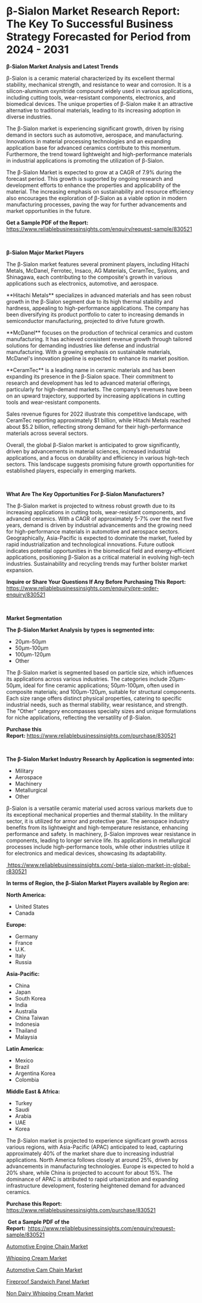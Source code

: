 <p><h1>β-Sialon Market Research Report: The Key To Successful Business Strategy Forecasted for Period from 2024 - 2031</h1></p><p><strong>β-Sialon Market Analysis and Latest Trends</strong></p>
<p><p>β-Sialon is a ceramic material characterized by its excellent thermal stability, mechanical strength, and resistance to wear and corrosion. It is a silicon-aluminum oxynitride compound widely used in various applications, including cutting tools, wear-resistant components, electronics, and biomedical devices. The unique properties of β-Sialon make it an attractive alternative to traditional materials, leading to its increasing adoption in diverse industries.</p><p>The β-Sialon market is experiencing significant growth, driven by rising demand in sectors such as automotive, aerospace, and manufacturing. Innovations in material processing technologies and an expanding application base for advanced ceramics contribute to this momentum. Furthermore, the trend toward lightweight and high-performance materials in industrial applications is promoting the utilization of β-Sialon.</p><p>The β-Sialon Market is expected to grow at a CAGR of 7.9% during the forecast period. This growth is supported by ongoing research and development efforts to enhance the properties and applicability of the material. The increasing emphasis on sustainability and resource efficiency also encourages the exploration of β-Sialon as a viable option in modern manufacturing processes, paving the way for further advancements and market opportunities in the future.</p></p>
<p><strong>Get a Sample PDF of the Report:&nbsp;</strong> <a href="https://www.reliablebusinessinsights.com/enquiry/request-sample/830521?utm_campaign=62&utm_medium=2&utm_source=Github&utm_content=ia&utm_term=08102024&utm_id=b-sialon">https://www.reliablebusinessinsights.com/enquiry/request-sample/830521</a></p>
<p>&nbsp;</p>
<p><strong>β-Sialon Major Market Players</strong></p>
<p><p>The β-Sialon market features several prominent players, including Hitachi Metals, McDanel, Ferrotec, Insaco, AG Materials, CeramTec, Syalons, and Shinagawa, each contributing to the composite's growth in various applications such as electronics, automotive, and aerospace.</p><p>**Hitachi Metals** specializes in advanced materials and has seen robust growth in the β-Sialon segment due to its high thermal stability and hardness, appealing to high-performance applications. The company has been diversifying its product portfolio to cater to increasing demands in semiconductor manufacturing, projected to drive future growth.</p><p>**McDanel** focuses on the production of technical ceramics and custom manufacturing. It has achieved consistent revenue growth through tailored solutions for demanding industries like defense and industrial manufacturing. With a growing emphasis on sustainable materials, McDanel's innovation pipeline is expected to enhance its market position.</p><p>**CeramTec** is a leading name in ceramic materials and has been expanding its presence in the β-Sialon space. Their commitment to research and development has led to advanced material offerings, particularly for high-demand markets. The company’s revenues have been on an upward trajectory, supported by increasing applications in cutting tools and wear-resistant components.</p><p>Sales revenue figures for 2022 illustrate this competitive landscape, with CeramTec reporting approximately $1 billion, while Hitachi Metals reached about $5.2 billion, reflecting strong demand for their high-performance materials across several sectors. </p><p>Overall, the global β-Sialon market is anticipated to grow significantly, driven by advancements in material sciences, increased industrial applications, and a focus on durability and efficiency in various high-tech sectors. This landscape suggests promising future growth opportunities for established players, especially in emerging markets.</p></p>
<p>&nbsp;</p>
<p><strong>What Are The Key Opportunities For β-Sialon Manufacturers?</strong></p>
<p><p>The β-Sialon market is projected to witness robust growth due to its increasing applications in cutting tools, wear-resistant components, and advanced ceramics. With a CAGR of approximately 5-7% over the next five years, demand is driven by industrial advancements and the growing need for high-performance materials in automotive and aerospace sectors. Geographically, Asia-Pacific is expected to dominate the market, fueled by rapid industrialization and technological innovations. Future outlook indicates potential opportunities in the biomedical field and energy-efficient applications, positioning β-Sialon as a critical material in evolving high-tech industries. Sustainability and recycling trends may further bolster market expansion.</p></p>
<p><strong>Inquire or Share Your Questions If Any Before Purchasing This Report:</strong> <a href="https://www.reliablebusinessinsights.com/enquiry/pre-order-enquiry/830521?utm_campaign=62&utm_medium=2&utm_source=Github&utm_content=ia&utm_term=08102024&utm_id=b-sialon">https://www.reliablebusinessinsights.com/enquiry/pre-order-enquiry/830521</a></p>
<p>&nbsp;</p>
<p><strong>Market Segmentation</strong></p>
<p><strong>The β-Sialon Market Analysis by types is segmented into:</strong></p>
<p><ul><li>20μm-50μm</li><li>50μm-100μm</li><li>100μm-120μm</li><li>Other</li></ul></p>
<p><p>The β-Sialon market is segmented based on particle size, which influences its applications across various industries. The categories include 20μm-50μm, ideal for fine ceramic applications; 50μm-100μm, often used in composite materials; and 100μm-120μm, suitable for structural components. Each size range offers distinct physical properties, catering to specific industrial needs, such as thermal stability, wear resistance, and strength. The "Other" category encompasses specialty sizes and unique formulations for niche applications, reflecting the versatility of β-Sialon.</p></p>
<p><strong>Purchase this Report:&nbsp;</strong><a href="https://www.reliablebusinessinsights.com/purchase/830521?utm_campaign=62&utm_medium=2&utm_source=Github&utm_content=ia&utm_term=08102024&utm_id=b-sialon">https://www.reliablebusinessinsights.com/purchase/830521</a></p>
<p>&nbsp;</p>
<p><strong>The β-Sialon Market Industry Research by Application is segmented into:</strong></p>
<p><ul><li>Military</li><li>Aerospace</li><li>Machinery</li><li>Metallurgical</li><li>Other</li></ul></p>
<p><p>β-Sialon is a versatile ceramic material used across various markets due to its exceptional mechanical properties and thermal stability. In the military sector, it is utilized for armor and protective gear. The aerospace industry benefits from its lightweight and high-temperature resistance, enhancing performance and safety. In machinery, β-Sialon improves wear resistance in components, leading to longer service life. Its applications in metallurgical processes include high-performance tools, while other industries utilize it for electronics and medical devices, showcasing its adaptability.</p></p>
<p><a href="https://www.reliablebusinessinsights.com/-beta-sialon-market-in-global-r830521?utm_campaign=62&utm_medium=2&utm_source=Github&utm_content=ia&utm_term=08102024&utm_id=b-sialon">&nbsp;https://www.reliablebusinessinsights.com/-beta-sialon-market-in-global-r830521</a></p>
<p><strong>In terms of Region, the β-Sialon Market Players available by Region are:</strong></p>
<p>
    <p> <strong> North America: </strong>
        <ul>
            <li>United States</li>
            <li>Canada</li>
        </ul>
        </p> 
    <p> <strong> Europe: </strong>
        <ul>
            <li>Germany</li>
            <li>France</li>
            <li>U.K.</li>
            <li>Italy</li>
            <li>Russia</li>
        </ul>
        </p> 
    <p> <strong> Asia-Pacific: </strong>
        <ul>
            <li>China</li>
            <li>Japan</li>
            <li>South Korea</li>
            <li>India</li>
            <li>Australia</li>
            <li>China Taiwan</li>
            <li>Indonesia</li>
            <li>Thailand</li>
            <li>Malaysia</li>
        </ul>
        </p> 
    <p> <strong> Latin America: </strong>
        <ul>
            <li>Mexico</li>
            <li>Brazil</li>
            <li>Argentina Korea</li>
            <li>Colombia</li>
        </ul>
        </p> 
    <p> <strong> Middle East & Africa: </strong>
        <ul>
            <li>Turkey</li>
            <li>Saudi</li>
            <li>Arabia</li>
            <li>UAE</li>
            <li>Korea</li>
        </ul>
    </p>
    </p>
<p><p>The β-Sialon market is projected to experience significant growth across various regions, with Asia-Pacific (APAC) anticipated to lead, capturing approximately 40% of the market share due to increasing industrial applications. North America follows closely at around 25%, driven by advancements in manufacturing technologies. Europe is expected to hold a 20% share, while China is projected to account for about 15%. The dominance of APAC is attributed to rapid urbanization and expanding infrastructure development, fostering heightened demand for advanced ceramics.</p></p>
<p><strong>Purchase this Report: </strong><a href="https://www.reliablebusinessinsights.com/purchase/830521?utm_campaign=62&utm_medium=2&utm_source=Github&utm_content=ia&utm_term=08102024&utm_id=b-sialon">https://www.reliablebusinessinsights.com/purchase/830521</a></p>
<p>&nbsp;<strong>Get a Sample PDF of the Report:&nbsp;&nbsp;</strong><a href="https://www.reliablebusinessinsights.com/enquiry/request-sample/830521?utm_campaign=62&utm_medium=2&utm_source=Github&utm_content=ia&utm_term=08102024&utm_id=b-sialon">https://www.reliablebusinessinsights.com/enquiry/request-sample/830521</a></p>
<p><strong></strong></p>
<p><p><a href="https://github.com/Annahawkins697/Market-Research-Report-List-1/blob/main/automotive-engine-chain-market.md?utm_campaign=62&utm_medium=2&utm_source=Github&utm_content=ia&utm_term=08102024&utm_id=b-sialon">Automotive Engine Chain Market</a></p><p><a href="https://issuu.com/reportprime-2/docs/whipping-cream-market-size-2030.ppt_8e2ae2912e7abe?utm_campaign=62&utm_medium=2&utm_source=Github&utm_content=ia&utm_term=08102024&utm_id=b-sialon">Whipping Cream Market</a></p><p><a href="https://github.com/WashimHussain441/Market-Research-Report-List-1/blob/main/automotive-cam-chain-market.md?utm_campaign=62&utm_medium=2&utm_source=Github&utm_content=ia&utm_term=08102024&utm_id=b-sialon">Automotive Cam Chain Market</a></p><p><a href="https://www.linkedin.com/pulse/fireproof-sandwich-panel-market-size-share-trends-analysis-3bphe?utm_campaign=62&utm_medium=2&utm_source=Github&utm_content=ia&utm_term=08102024&utm_id=b-sialon">Fireproof Sandwich Panel Market</a></p><p><a href="https://issuu.com/reportprime-2/docs/non-dairy-whipping-cream-market-siz_1fa9c8f668a6fd?utm_campaign=62&utm_medium=2&utm_source=Github&utm_content=ia&utm_term=08102024&utm_id=b-sialon">Non Dairy Whipping Cream Market</a></p></p>